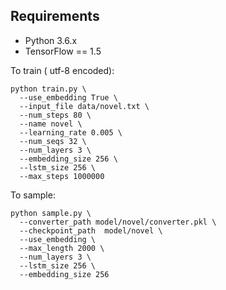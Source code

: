 
## Requirements
- Python 3.6.x
- TensorFlow == 1.5


To train ( utf-8 encoded):
```
python train.py \
  --use_embedding True \
  --input_file data/novel.txt \
  --num_steps 80 \
  --name novel \
  --learning_rate 0.005 \
  --num_seqs 32 \
  --num_layers 3 \
  --embedding_size 256 \
  --lstm_size 256 \
  --max_steps 1000000
```

To sample:
```
python sample.py \
  --converter_path model/novel/converter.pkl \
  --checkpoint_path  model/novel \
  --use_embedding \
  --max_length 2000 \
  --num_layers 3 \
  --lstm_size 256 \
  --embedding_size 256


